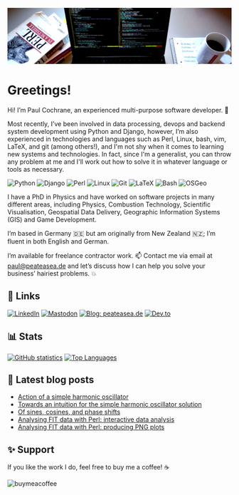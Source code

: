 ![Banner image](https://github.com/paultcochrane/paultcochrane/blob/master/arbeitstisch-cover-bild-1600x400-3.png)

# Greetings!

Hi! I’m Paul Cochrane, an experienced multi-purpose software developer. :rocket:

Most recently, I’ve been involved in data processing, devops and backend
system development using Python and Django, however, I’m also experienced in
technologies and languages such as Perl, Linux, bash, vim, LaTeX, and git
(among others!), and I'm not shy when it comes to learning new systems and
technologies.  In fact, since I'm a generalist, you can throw any problem at
me and I'll work out how to solve it in whatever language or tools as
necessary.

![Python](https://img.shields.io/badge/python-3776AB.svg?style=flat&logo=python&logoColor=white&color=%233776AB)
![Django](https://img.shields.io/badge/django-092E20.svg?style=flat&logo=django&logoColor=white&color=%23092E20)
![Perl](https://img.shields.io/badge/perl-39457E.svg?style=flat&logo=perl&logoColor=white&color=%2339457E)
![Linux](https://img.shields.io/badge/linux-FCC624.svg?style=flat&logo=linux&logoColor=black&color=%23FCC624)
![Git](https://img.shields.io/badge/git-F05032.svg?style=flat&logo=git&logoColor=white&color=%23F05032)
![LaTeX](https://img.shields.io/badge/latex-008080.svg?style=flat&logo=latex&logoColor=white&color=%23008080)
![Bash](https://img.shields.io/badge/bash-4EAA25.svg?style=flat&logo=gnubash&logoColor=black&labelColor=white&color=%234EAA25)
![OSGeo](https://img.shields.io/badge/osgeo-4CB05B.svg?style=flat&logo=osgeo&logoColor=white&color=%234CB05B)

I have a PhD in Physics and have worked on software projects in many
different areas, including Physics, Combustion Technology, Scientific
Visualisation, Geospatial Data Delivery, Geographic Information Systems
(GIS) and Game Development.

I’m based in Germany :de: but am originally from New Zealand
:new_zealand:; I’m fluent in both English and German.

I’m available for freelance contractor work. :mailbox: Contact me via email at <a
href="mailto:paul@peateasea.de">paul@peateasea.de</a> and let’s discuss how
I can help you solve your business’ hairiest problems. :boom:

## :link: Links

[<img alt="LinkedIn" src="https://img.shields.io/badge/linkedin-%25236364FF.svg?style=for-the-badge&logo=linkedin&logoColor=white&color=%230A66C2&link=https%3A%2F%2Fwww.linkedin.com%2Fin%2Fpaultcochrane%2F">](https://www.linkedin.com/in/paultcochrane/)
[<img alt="Mastodon" src="https://img.shields.io/badge/mastodon-%25236364FF.svg?style=for-the-badge&logo=mastodon&logoColor=white&color=%236364FF&link=https%3A%2F%2Fmastodon.social%2F%40peateasea">](https://mastodon.social/@peateasea)
[<img alt="Blog: peateasea.de" src="https://img.shields.io/badge/peateasea.de-CC0000.svg?style=for-the-badge&logo=jekyll&logoColor=white&color=%23CC0000&link=https%3A%2F%2Fpeateasea.de">](https://peateasea.de)
[<img alt="Dev.to" src="https://img.shields.io/badge/dev.to-0A0A0A.svg?style=for-the-badge&logo=devdotto&color=%230A0A0A&link=https%3A%2F%2Fdev.to%2Fpeateasea">](https://dev.to/peateasea)

## :bar_chart: Stats

[![GitHub statistics](https://github-readme-stats.vercel.app/api?username=paultcochrane&theme=chartreuse-dark)](https://github.com/paultcochrane/github-readme-stats)
[![Top Languages](https://github-readme-stats.vercel.app/api/top-langs/?username=paultcochrane&layout=compact&theme=chartreuse-dark)](https://github.com/paultcochrane/github-readme-stats)

## :blue_book: Latest blog posts

<!-- BLOG-POST-LIST:START -->
- [Action of a simple harmonic oscillator](https://peateasea.de/action-of-a-simple-harmonic-oscillator/)
- [Towards an intuition for the simple harmonic oscillator solution](https://peateasea.de/towards-an-intuition-for-the-simple-harmonic-oscillator-solution/)
- [Of sines, cosines, and phase shifts](https://peateasea.de/of-sines-cosines-and-phase-shifts/)
- [Analysing FIT data with Perl: interactive data analysis](https://peateasea.de/analysing-fit-data-with-perl-interactive-data-analysis/)
- [Analysing FIT data with Perl: producing PNG plots](https://peateasea.de/analysing-fit-data-with-perl-producing-png-plots/)
<!-- BLOG-POST-LIST:END -->

## :sparkles: Support

If you like the work I do, feel free to buy me a coffee! :coffee:

[<img align="left" src="https://cdn.buymeacoffee.com/buttons/v2/default-yellow.png" height="50" width="210" alt="buymeacoffee">](https://www.buymeacoffee.com/peateasea)
